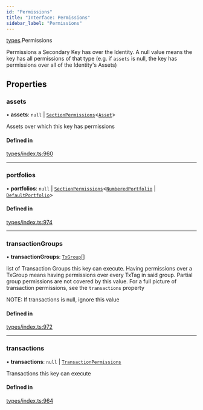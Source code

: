 ```yaml
---
id: "Permissions"
title: "Interface: Permissions"
sidebar_label: "Permissions"
---
```


[types](../../../modules/Types/Types.md).Permissions

Permissions a Secondary Key has over the Identity. A null value means the key has
  all permissions of that type (e.g. if `assets` is null, the key has permissions over all
  of the Identity's Assets)

## Properties

### assets

• **assets**: ``null`` \| [`SectionPermissions`](../SectionPermissions/SectionPermissions.md)<[`Asset`](../../../classes/API/Entities/Asset/Asset.md)\>

Assets over which this key has permissions

#### Defined in

[types/index.ts:960](https://github.com/PolymeshAssociation/polymesh-sdk/blob/07a4c5b0/src/types/index.ts#L960)

___

### portfolios

• **portfolios**: ``null`` \| [`SectionPermissions`](../SectionPermissions/SectionPermissions.md)<[`NumberedPortfolio`](../../../classes/API/Entities/NumberedPortfolio/NumberedPortfolio.md) \| [`DefaultPortfolio`](../../../classes/API/Entities/DefaultPortfolio/DefaultPortfolio.md)\>

#### Defined in

[types/index.ts:974](https://github.com/PolymeshAssociation/polymesh-sdk/blob/07a4c5b0/src/types/index.ts#L974)

___

### transactionGroups

• **transactionGroups**: [`TxGroup`](../../../enums/Types/TxGroup/TxGroup.md)[]

list of Transaction Groups this key can execute. Having permissions over a TxGroup
  means having permissions over every TxTag in said group. Partial group permissions are not
  covered by this value. For a full picture of transaction permissions, see the `transactions` property

NOTE: If transactions is null, ignore this value

#### Defined in

[types/index.ts:972](https://github.com/PolymeshAssociation/polymesh-sdk/blob/07a4c5b0/src/types/index.ts#L972)

___

### transactions

• **transactions**: ``null`` \| [`TransactionPermissions`](../TransactionPermissions/TransactionPermissions.md)

Transactions this key can execute

#### Defined in

[types/index.ts:964](https://github.com/PolymeshAssociation/polymesh-sdk/blob/07a4c5b0/src/types/index.ts#L964)
